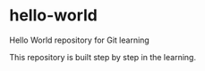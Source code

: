 # hello-world
Hello World repository for Git learning


This repository is built step by step in the learning.
